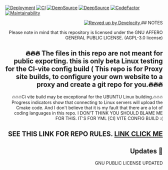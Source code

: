   [![Deployment](https://github.com/Andrewshin-7th-technology-student/build-CI/actions/workflows/Deployment.yml/badge.svg)](https://github.com/Andrewshin-7th-technology-student/build-CI/actions/workflows/Deployment.yml) [![CI](https://dl.circleci.com/status-badge/img/gh/Andrewshin-7th-technology-student/build-CI/tree/main.svg?style=svg)](https://dl.circleci.com/status-badge/redirect/gh/Andrewshin-7th-technology-student/build-CI/tree/main)  [![DeepSource](https://app.deepsource.com/gh/Andrewshin-7th-technology-student/build-CI.svg/?label=active+issues&show_trend=false&token=YqNKNU6bFtjvF8jsds4sPO5k)](https://app.deepsource.com/gh/Andrewshin-7th-technology-student/build-CI/)  [![DeepSource](https://app.deepsource.com/gh/Andrewshin-7th-technology-student/build-CI.svg/?label=resolved+issues&show_trend=false&token=YqNKNU6bFtjvF8jsds4sPO5k)](https://app.deepsource.com/gh/Andrewshin-7th-technology-student/build-CI/)  [![CodeFactor](https://www.codefactor.io/repository/github/andrewshin-7th-technology-student/build-ci/badge)](https://www.codefactor.io/repository/github/andrewshin-7th-technology-student/build-ci)   [![Maintainability](https://api.codeclimate.com/v1/badges/cbaa452a92523cffa996/maintainability)](https://codeclimate.com/github/Andrewshin-7th-technology-student/build-CI/maintainability)  
<div align="right">
  <a href="https://ge.gradle.org/scans">
    <img src="https://img.shields.io/badge/Revved%20up%20by-Develocity-06A0CE?logo=Gradle&labelColor=02303A" alt="Revved up by Develocity">
  </a>
## NOTES

Please note in mind that this repository is licensed under the GNU AFFERO GENERAL PUBLIC LICENSE. (AGPL-3.0 license)

## 🔥🔥🔥 The files in this repo are not meant for public exporting. this is only beta Linux testing for the CI-vite config build ( This repo is for Proxy site builds, to configure your own website to a proxy and create a git repo for you.🔥🔥🔥

🔥🔥🔥Ci vite build may be exceptional for the UBUNTU Linux building.🔥🔥🔥
Progress indicators show that connecting to Linux servers will upload the Cmake code.
And I don't believe that it is my fault that there are a lot of coding languages in this repo. I DON'T THINK YOU SHOULD BLAME ME FOR THIS. IT'S FOR YML \[CI\] VITE CONFIG BUILD  :(

## SEE THIS LINK FOR REPO RULES. [LINK CLICK ME](https://github.com/Andrewshin-7th-technology-student/build-CI/blob/main/.repo%20files/README.md)

## Updates 💫

GNU PUBLIC LICENSE UPDATED

